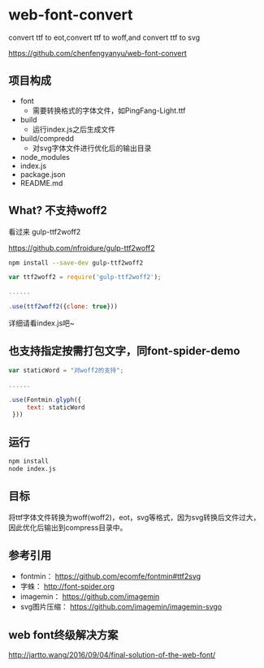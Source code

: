 # web-font-convert
convert ttf to eot,convert ttf to woff,and convert ttf to svg

https://github.com/chenfengyanyu/web-font-convert

## 项目构成
- font
	- 需要转换格式的字体文件，如PingFang-Light.ttf
- build
	- 运行index.js之后生成文件
- build/compredd
	- 对svg字体文件进行优化后的输出目录
- node_modules
- index.js
- package.json
- README.md

## What? 不支持woff2
看过来 gulp-ttf2woff2

https://github.com/nfroidure/gulp-ttf2woff2

```sh
npm install --save-dev gulp-ttf2woff2
```

```javascript
var ttf2woff2 = require('gulp-ttf2woff2');

......

.use(ttf2woff2({clone: true}))
```
详细请看index.js吧~

## 也支持指定按需打包文字，同font-spider-demo

```javascript
var staticWord = "对woff2的支持";

......

.use(Fontmin.glyph({
     text: staticWord
 }))
```

## 运行
```sh
npm install
node index.js
```

## 目标
将ttf字体文件转换为woff(woff2)，eot，svg等格式，因为svg转换后文件过大，因此优化后输出到compress目录中。

## 参考引用
- fontmin：
https://github.com/ecomfe/fontmin#ttf2svg
- 字蛛：
http://font-spider.org
- imagemin：
https://github.com/imagemin
- svg图片压缩：
https://github.com/imagemin/imagemin-svgo

## web font终级解决方案
http://jartto.wang/2016/09/04/final-solution-of-the-web-font/